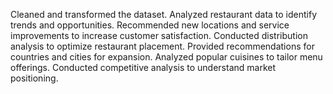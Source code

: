 Cleaned and transformed the dataset.
Analyzed restaurant data to identify trends and opportunities.
Recommended new locations and service improvements to increase customer satisfaction.
Conducted distribution analysis to optimize restaurant placement.
Provided recommendations for countries and cities for expansion.
Analyzed popular cuisines to tailor menu offerings.
Conducted competitive analysis to understand market positioning.
